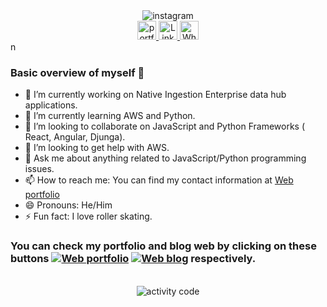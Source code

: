 
<div>
    <div align="center">
      <img src="https://i.ibb.co/2qcF3Np/text.gif" alt="instagram"/>
    </div>
    <div align="center">
      <a href="https://www.kamyabrouhifar.ca">
      <img width=30 src="https://user-images.githubusercontent.com/54970142/132417068-2947abe7-2c7c-4e5a-b333-ef12cc4e2244.png" alt="portfolio"/>
      </a>
      <a href="https://www.linkedin.com/in/kamyab-rouhifar/">
      <img width=30 src="https://user-images.githubusercontent.com/54970142/132416598-44dbfa5a-bad1-4808-b089-5c93eeac6495.png" alt="LinkedIn"/>
      </a>
      <a href="https://wa.me/4379845385">
      <img width=30 src="https://user-images.githubusercontent.com/54970142/132416546-f0bca6a2-c581-49a5-81ec-26b9ef9b314c.png" alt="WhatsApp"/>
      </a>
    </div>
</div>
n


### Basic overview of myself 👋

- 🔭 I’m currently working on Native Ingestion Enterprise data hub applications.
- 🌱 I’m currently learning AWS and Python.
- 👯 I’m looking to collaborate on JavaScript and Python Frameworks ( React, Angular, Djunga).
- 🤔 I’m looking to get help with AWS.
- 💬 Ask me about anything related to JavaScript/Python programming issues.
- 📫 How to reach me: You can find my contact information at [Web portfolio](https://www.kamyabrouhifar.ca)
- 😄 Pronouns: He/Him
- ⚡ Fun fact: I love roller skating.


### You can check my portfolio and blog web by clicking on these buttons <a href="https://kamyabrouhifar.ca/">![Web portfolio](https://img.shields.io/badge/-Portfolio-brightgreen?logo=Webflow)</a> <a href="https://medium.com/@karouhifar">![Web blog](https://img.shields.io/badge/-Blog-black?logo=blogger)</a> respectively.
<br/>
<div align='center'>
<img src="https://user-images.githubusercontent.com/54970142/173195178-583f0f81-4986-4a7d-b8f2-967706078bc7.png"  alt="activity code"/>
</div>
